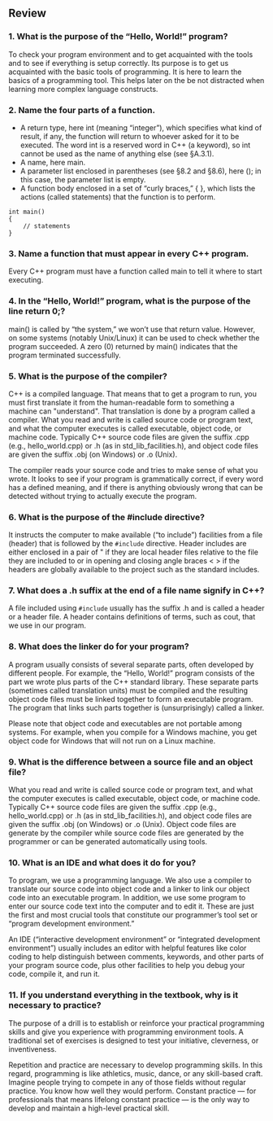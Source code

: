 ## Review

### 1. What is the purpose of the “Hello, World!” program?

To check your program environment and to get acquainted with the tools and to see if everything is setup correctly.
Its purpose is to get us acquainted with the basic tools of programming. It is here to learn the basics of a programming tool.
This helps later on the be not distracted when learning more complex language constructs.

### 2. Name the four parts of a function.

- A return type, here int (meaning “integer”), which specifies what kind of result, if any, the function will return to whoever asked for it to be executed. 
The word int is a reserved word in C++ (a keyword), so int cannot be used as the name of anything else (see §A.3.1).
- A name, here main.
- A parameter list enclosed in parentheses (see §8.2 and §8.6), here (); in this case, the parameter list is empty.
- A function body enclosed in a set of “curly braces,” { }, which lists the actions (called statements) that the function is to perform.

```
int main()
{
    // statements
}
```


### 3. Name a function that must appear in every C++ program.

Every C++ program must have a function called main to tell it where to start executing.

### 4. In the “Hello, World!” program, what is the purpose of the line return 0;?

main() is called by “the system,” we won’t use that return value. However, on some systems (notably Unix/Linux) it can be used to check whether the program succeeded. A zero (0) returned by main() indicates that the program terminated successfully.

### 5. What is the purpose of the compiler?

C++ is a compiled language. That means that to get a program to run, you must first translate it from the human-readable form to something a machine can "understand".
That translation is done by a program called a compiler. What you read and write is called source code or program text, and what the computer executes is called executable, object code, or machine code. Typically C++ source code files are given the suffix .cpp (e.g., hello_world.cpp) or .h (as in std_lib_facilities.h), and object code files are given the suffix .obj (on Windows) or .o (Unix).


The compiler reads your source code and tries to make sense of what you wrote. It looks to see if your program is grammatically correct, if every word has a defined meaning, and if there is anything obviously wrong that can be detected without trying to actually execute the program.

### 6. What is the purpose of the #include directive?

It instructs the computer to make available (“to include”) facilities from a file (header) that is followed by the `#include` directive. Header includes are either enclosed in a pair of " if they are local header files relative to the file they are included to or in opening and closing angle braces < > if the headers are globally available to the project such as the standard includes. 

### 7. What does a .h suffix at the end of a file name signify in C++?

A file included using `#include` usually has the suffix .h and is called a header or a header file. A header contains definitions of terms, such as cout, that we use in our program.

### 8. What does the linker do for your program?

A program usually consists of several separate parts, often developed by different people. 
For example, the “Hello, World!” program consists of the part we wrote plus parts of the C++ standard library. 
These separate parts (sometimes called translation units) must be compiled and the resulting object code files must be linked together to form an executable program. 
The program that links such parts together is (unsurprisingly) called a linker.

Please note that object code and executables are not portable among systems. 
For example, when you compile for a Windows machine, you get object code for Windows that will not run on a Linux machine.

### 9. What is the difference between a source file and an object file?

What you read and write is called source code or program text, and what the computer executes is called executable, object code, or machine code. Typically C++ source code files are given the suffix .cpp (e.g., hello_world.cpp) or .h (as in std_lib_facilities.h), and object code files are given the suffix .obj (on Windows) or .o (Unix). Object code files are generate by the compiler while source code files are generated by the programmer or can be generated automatically using tools. 

### 10. What is an IDE and what does it do for you?

To program, we use a programming language. We also use a compiler to translate our source code into object code and a linker to link our object code into an executable program. 
In addition, we use some program to enter our source code text into the computer and to edit it. 
These are just the first and most crucial tools that constitute our programmer’s tool set or “program development environment.”

An IDE (“interactive development environment” or “integrated development environment”) usually includes an editor with helpful features like color coding to help distinguish between comments,
keywords, and other parts of your program source code, plus other facilities to help you debug your code, compile it, and run it.

### 11. If you understand everything in the textbook, why is it necessary to practice?

The purpose of a drill is to establish or reinforce your practical programming skills and give you experience with programming environment tools.
A traditional set of exercises is designed to test your initiative, cleverness, or inventiveness.

Repetition and practice are necessary to develop programming skills. In this regard, programming is like athletics, music, dance, or any skill-based craft. 
Imagine people trying to compete in any of those fields without regular practice. You know how well they would perform. 
Constant practice — for professionals that means lifelong constant practice — is the only way to develop and maintain a high-level practical skill.
